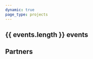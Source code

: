 ```yaml
---
dynamic: true
page_type: projects
---
```


<script setup>
import { useData } from 'vitepress'
import { computed } from 'vue'
const { params, frontmatter: f } = useData()

const events = computed(()=>[...f.value?.events].sort((a,b)=>(new Date(a.date)).getTime()>(new Date(b.date)).getTime() ? -1:1))

</script>

<youtube-embed v-if="f?.youtube_video" :video="f.youtube_video"></youtube-embed>

<!-- @content -->

<!-- <pre class="text-xs">{{ frontmatter }}</pre> -->

## {{ events.length }} events

<div class="m-4 flex flex-col gap-8">
  <EventCard v-for="event in events" :key="event.id" v-bind="event" />
</div>

<h2 v-if="f.partners.length>0">Partners</h2>

<div class="flex bg-light-200/50 rounded-xl flex-wrap gap-2 max-w-150">
<PartnerCard v-for="partner in f?.partners" v-bind="partner?.partners_id" ></PartnerCard>
</div>
